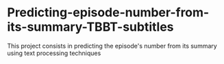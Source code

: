 # Predicting-episode-number-from-its-summary-TBBT-subtitles
This project consists in predicting the episode's number from its summary using text processing techniques
